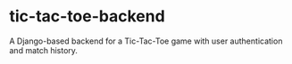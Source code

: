 # tic-tac-toe-backend
A Django-based backend for a Tic-Tac-Toe game with user authentication and match history.
